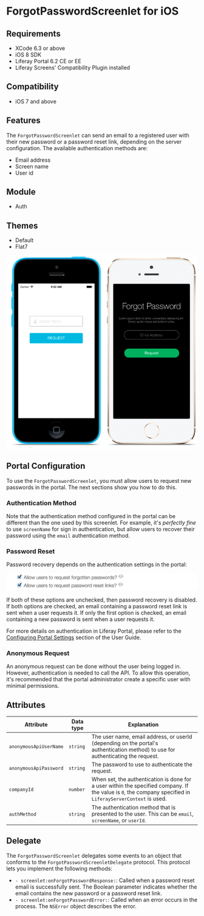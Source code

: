 # ForgotPasswordScreenlet for iOS

## Requirements

- XCode 6.3 or above
- iOS 8 SDK
- Liferay Portal 6.2 CE or EE
- Liferay Screens' Compatibility Plugin installed

## Compatibility

- iOS 7 and above

## Features

The `ForgotPasswordScreenlet` can send an email to a registered user with their new password or a password reset link, depending on the server configuration. The available authentication methods are:

- Email address
- Screen name
- User id

## Module

- Auth

## Themes

- Default
- Flat7

![The `ForgotPasswordScreenlet` with the Default and Flat7 themes.](Images/forgotpwd.png)

## Portal Configuration

To use the `ForgotPasswordScreenlet`, you must allow users to request new passwords in the portal. The next sections show you how to do this.

### Authentication Method

Note that the authentication method configured in the portal can be different than the one used by this screenlet. For example, it's *perfectly fine* to use `screenName` for sign in authentication, but allow users to recover their password using the `email` authentication method.

### Password Reset

Password recovery depends on the authentication settings in the portal:

![Checkboxes for the password recovery features in Liferay Portal.](Images/password-reset.png)

If both of these options are unchecked, then password recovery is disabled. If both options are checked, an email containing a password reset link is sent when a user requests it. If only the first option is checked, an email containing a new password is sent when a user requests it.

For more details on authentication in Liferay Portal, please refer to the [Configuring Portal Settings](https://dev.liferay.com/discover/portal/-/knowledge_base/6-2/configuring-portal-settings) section of the User Guide.

### Anonymous Request

An anonymous request can be done without the user being logged in. However, authentication is needed to call the API. To allow this operation, it's recommended that the portal administrator create a specific user with minimal permissions.

## Attributes

| Attribute | Data type | Explanation |
|-----------|-----------|-------------| 
| `anonymousApiUserName` | `string` | The user name, email address, or userId (depending on the portal's authentication method) to use for authenticating the request. |
| `anonymousApiPassword` | `string` | The password to use to authenticate the request. |
| `companyId` | `number` | When set, the authentication is done for a user within the specified company. If the value is `0`, the company specified in `LiferayServerContext` is used. |
| `authMethod` | `string` | The authentication method that is presented to the user. This can be `email`, `screenName`, or `userId`. |

## Delegate

The `ForgotPasswordScreenlet` delegates some events to an object that conforms to the `ForgotPasswordScreenletDelegate` protocol. This protocol lets you implement the following methods:

- `- screenlet:onForgotPasswordResponse:`: Called when a password reset email is successfully sent. The Boolean parameter indicates whether the email contains the new password or a password reset link.
- `- screenlet:onForgotPasswordError:`: Called when an error occurs in the process. The `NSError` object describes the error.

